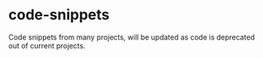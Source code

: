 # code-snippets
Code snippets from many projects, will be updated as code is deprecated out of current projects.
